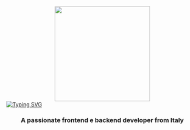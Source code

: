 <div align="center"> <img src="https://i.imgur.com/o3hdSRl.png" width="250" height="250"> </div> <a href="https://git.io/typing-svg"><img src="https://readme-typing-svg.demolab.com?font=Teko&weight=600&size=36&pause=1000&color=F7F7F7&center=true&random=false&width=800&height=160&lines=Hi+%F0%9F%91%8B%2C+I'm+Vlad+Dumitrescu" alt="Typing SVG" /></a> <h3 align="center">A passionate frontend e backend developer from Italy</h3>
